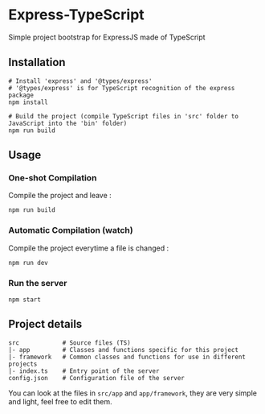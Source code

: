 # Express-TypeScript
Simple project bootstrap for ExpressJS made of TypeScript

## Installation

```shell
# Install 'express' and '@types/express'
# '@types/express' is for TypeScript recognition of the express package
npm install

# Build the project (compile TypeScript files in 'src' folder to JavaScript into the 'bin' folder)
npm run build
```

## Usage

### One-shot Compilation

Compile the project and leave :

```shell
npm run build
```

### Automatic Compilation (watch)

Compile the project everytime a file is changed :

```shell
npm run dev
```

### Run the server

```shell
npm start
```

## Project details

```shell
src            # Source files (TS)
|- app         # Classes and functions specific for this project
|- framework   # Common classes and functions for use in different projects
|- index.ts    # Entry point of the server
config.json    # Configuration file of the server
```

You can look at the files in `src/app` and `app/framework`, they are very simple and light, feel free to edit them.
